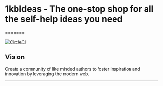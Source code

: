 # 1kbIdeas - The one-stop shop for all the self-help ideas you need

=======

[![CircleCI](https://circleci.com/gh/andela/vali-ah-frontend.svg?style=svg)](https://circleci.com/gh/andela/vali-ah-frontend)

## Vision

Create a community of like minded authors to foster inspiration and innovation
by leveraging the modern web.

---
